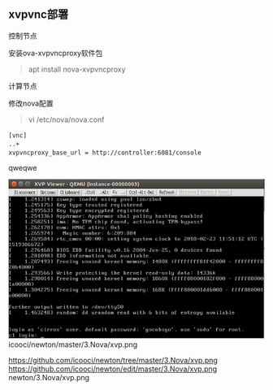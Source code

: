 ## xvpvnc部署

控制节点

安装ova-xvpvncproxy软件包	
> apt install nova-xvpvncproxy

计算节点

修改nova配置
> vi /etc/nova/nova.conf

```bash
[vnc]
..+
xvpvncproxy_base_url = http://controller:6081/console
```
qweqwe

![image](https://github.com/icooci/newton/blob/master/3.Nova/xvp.png)
icooci/newton/master/3.Nova/xvp.png

https://github.com/icooci/newton/tree/master/3.Nova/xvp.png
https://github.com/icooci/newton/edit/master/3.Nova/xvp.png
newton/3.Nova/xvp.png
